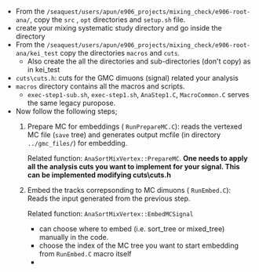 - From the `/seaquest/users/apun/e906_projects/mixing_check/e906-root-ana/`, copy the `src` , `opt` directories and `setup.sh` file.
- create your mixing systematic study directory and go inside the directory 
- From the `/seaquest/users/apun/e906_projects/mixing_check/e906-root-ana/kei_test` copy the directories `macros` and `cuts`.
  * Also create the all the directories and sub-directories (don't copy) as in kei_test
- `cuts\cuts.h`: cuts for the GMC dimuons (signal) related your analysis
- `macros` directory contains all the macros and scripts.
    * `exec-step1-sub.sh`, `exec-step1.sh`, `AnaStep1.C`, `MacroCommon.C` serves the same legacy puropose.
- Now follow the following steps;
    1. Prepare MC for embeddings ( `RunPrepareMC.C`): reads the vertexed MC file (`save` tree) and generates output mcfile (in directory `../gmc_files/`) for embedding.
        
        Related function: `AnaSortMixVertex::PrepareMC`. **One needs to apply all the analysis cuts you want to implement for your signal. This can be implemented modifying cuts\cuts.h**
    1. Embed the tracks correpsonding to MC dimuons ( `RunEmbed.C`): Reads the input generated from the previous step. 

        Related function: `AnaSortMixVertex::EmbedMCSignal`
        - can choose where to embed (i.e. sort_tree or mixed_tree) manually in the code. 
        - choose the index of the MC tree you want to start embedding from `RunEmbed.C` macro itself
        - 
